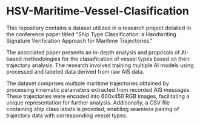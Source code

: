 # HSV-Maritime-Vessel-Clasification

This repository contains a dataset utilized in a research project detailed in the conference paper titled "Ship Type Classification: a Handwriting Signature Verification Approach for Maritime Trajectories."

The associated paper presents an in-depth analysis and proposals of AI-based methodologies for the classification of vessel types based on their trajectory analysis. The research involved training multiple AI models using processed and labeled data derived from raw AIS data.

The dataset comprises multiple maritime trajectories obtained by processing kinematic parameters extracted from recorded AIS messages. These trajectories were encoded into 600x450 RGB images, facilitating a unique representation for further analysis. Additionally, a CSV file containing ship class labels is provided, enabling seamless pairing of trajectory data with corresponding vessel types.

